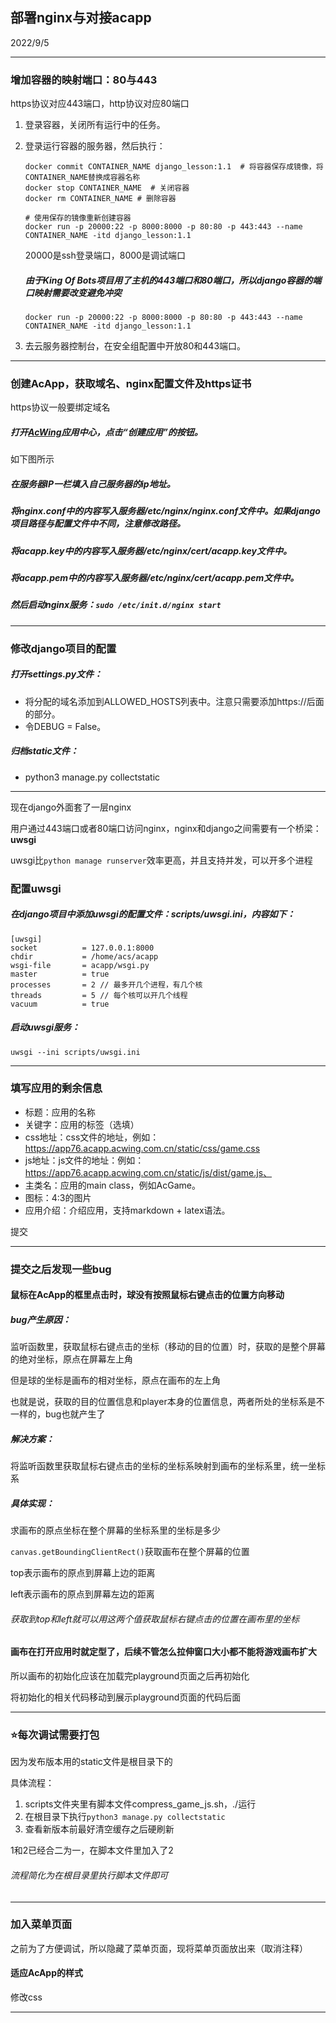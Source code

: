 ## 部署nginx与对接acapp

2022/9/5

--------------

### 增加容器的映射端口：80与443

https协议对应443端口，http协议对应80端口

1. 登录容器，关闭所有运行中的任务。

2. 登录运行容器的服务器，然后执行：

   ```shell
   docker commit CONTAINER_NAME django_lesson:1.1  # 将容器保存成镜像，将CONTAINER_NAME替换成容器名称
   docker stop CONTAINER_NAME  # 关闭容器
   docker rm CONTAINER_NAME # 删除容器
   
   # 使用保存的镜像重新创建容器
   docker run -p 20000:22 -p 8000:8000 -p 80:80 -p 443:443 --name CONTAINER_NAME -itd django_lesson:1.1
   ```

   20000是ssh登录端口，8000是调试端口

   ##### 由于King Of Bots项目用了主机的443端口和80端口，所以django容器的端口映射需要改变避免冲突

   ```shell
   docker run -p 20000:22 -p 8000:8000 -p 80:80 -p 443:443 --name CONTAINER_NAME -itd django_lesson:1.1
   ```

3. 去云服务器控制台，在安全组配置中开放80和443端口。

---------------------------

### 创建AcApp，获取域名、nginx配置文件及https证书

https协议一般要绑定域名

##### 打开[AcWing](https://www.acwing.com/file_system/file/content/whole/index/content/whole/application/1/)应用中心，点击“创建应用”的按钮。

如下图所示

##### 在服务器IP一栏填入自己服务器的ip地址。

##### 将nginx.conf中的内容写入服务器/etc/nginx/nginx.conf文件中。如果django项目路径与配置文件中不同，注意修改路径。

##### 将acapp.key中的内容写入服务器/etc/nginx/cert/acapp.key文件中。

##### 将acapp.pem中的内容写入服务器/etc/nginx/cert/acapp.pem文件中。

##### 然后启动nginx服务：`sudo /etc/init.d/nginx start`

-----------

### 修改django项目的配置

##### 打开settings.py文件：

- 将分配的域名添加到ALLOWED_HOSTS列表中。注意只需要添加https://后面的部分。
- 令DEBUG = False。

##### 归档static文件：

- python3 manage.py collectstatic

-----------

现在django外面套了一层nginx

用户通过443端口或者80端口访问nginx，nginx和django之间需要有一个桥梁：**uwsgi**

uwsgi比`python manage runserver`效率更高，并且支持并发，可以开多个进程

### 配置uwsgi

##### 在django项目中添加uwsgi的配置文件：scripts/uwsgi.ini，内容如下：

```shell
[uwsgi]
socket          = 127.0.0.1:8000
chdir           = /home/acs/acapp
wsgi-file       = acapp/wsgi.py
master          = true
processes       = 2 // 最多开几个进程，有几个核
threads         = 5 // 每个核可以开几个线程
vacuum          = true
```

##### 启动uwsgi服务：

`uwsgi --ini scripts/uwsgi.ini`

--------

### 填写应用的剩余信息

- 标题：应用的名称
- 关键字：应用的标签（选填）
- css地址：css文件的地址，例如：https://app76.acapp.acwing.com.cn/static/css/game.css
- js地址：js文件的地址：例如：https://app76.acapp.acwing.com.cn/static/js/dist/game.js、
- 主类名：应用的main class，例如AcGame。
- 图标：4:3的图片
- 应用介绍：介绍应用，支持markdown + latex语法。

提交

------------

### 提交之后发现一些bug

#### 鼠标在AcApp的框里点击时，球没有按照鼠标右键点击的位置方向移动

##### bug产生原因：

监听函数里，获取鼠标右键点击的坐标（移动的目的位置）时，获取的是整个屏幕的绝对坐标，原点在屏幕左上角

但是球的坐标是画布的相对坐标，原点在画布的左上角

也就是说，获取的目的位置信息和player本身的位置信息，两者所处的坐标系是不一样的，bug也就产生了

##### 解决方案：

将监听函数里获取鼠标右键点击的坐标的坐标系映射到画布的坐标系里，统一坐标系

##### 具体实现：

求画布的原点坐标在整个屏幕的坐标系里的坐标是多少

`canvas.getBoundingClientRect()`获取画布在整个屏幕的位置

top表示画布的原点到屏幕上边的距离

left表示画布的原点到屏幕左边的距离

###### 获取到top和left就可以用这两个值获取鼠标右键点击的位置在画布里的坐标

#### 画布在打开应用时就定型了，后续不管怎么拉伸窗口大小都不能将游戏画布扩大

所以画布的初始化应该在加载完playground页面之后再初始化

将初始化的相关代码移动到展示playground页面的代码后面

---------------------

### :star:每次调试需要打包

因为发布版本用的static文件是根目录下的

具体流程：

1. scripts文件夹里有脚本文件compress_game_js.sh，./运行
2. 在根目录下执行`python3 manage.py collectstatic`
3. 查看新版本前最好清空缓存之后硬刷新

1和2已经合二为一，在脚本文件里加入了2

###### 流程简化为在根目录里执行脚本文件即可

----------

### 加入菜单页面

之前为了方便调试，所以隐藏了菜单页面，现将菜单页面放出来（取消注释）

#### 适应AcApp的样式

修改css

----------


